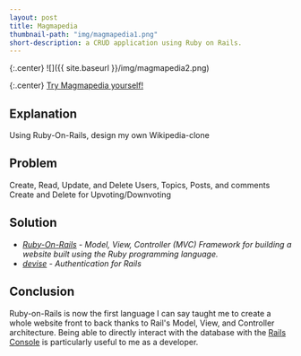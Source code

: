 ```yaml
---
layout: post
title: Magmapedia
thumbnail-path: "img/magmapedia1.png"
short-description: a CRUD application using Ruby on Rails.
---
```


{:.center}
![]({{ site.baseurl }}/img/magmapedia2.png)

{:.center}
[Try Magmapedia yourself!](https://magmapedia.herokuapp.com/users/sign_up)

## Explanation

Using Ruby-On-Rails, design my own Wikipedia-clone

## Problem

Create, Read, Update, and Delete Users, Topics, Posts, and comments
Create and Delete for Upvoting/Downvoting

## Solution

* _[Ruby-On-Rails](https://guides.rubyonrails.org/getting_started.html#what-s-next-questionmark) - Model, View, Controller (MVC) Framework for building a website built using the Ruby programming language._
* _[devise](https://github.com/plataformatec/devise) - Authentication for Rails_

## Conclusion

Ruby-on-Rails is now the first language I can say taught me to create a whole
website front to back thanks to Rail's Model, View, and Controller architecture.
Being able to directly interact with the database with the [Rails Console](https://guides.rubyonrails.org/command_line.html) is particularly
useful to me as a developer.
